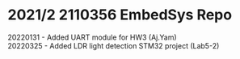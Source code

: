 # 2021/2 2110356 EmbedSys Repo

20220131 - Added UART module for HW3 (Aj.Yam) 
<br>
20220325 - Added LDR light detection STM32 project (Lab5-2)
